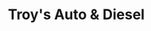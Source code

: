 ---
title: "Troy's Auto & Diesel"
url: /charlottesville/troys-auto-und-diesel/
shop: Autowerkstatt
---
